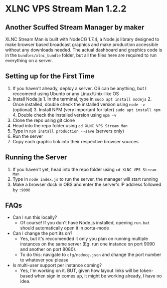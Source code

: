 # XLNC VPS Stream Man 1.2.2

## Another Scuffed Stream Manager by maker
XLNC Stream Man is built with NodeCG 1.7.4, a Node.js library designed to make browser based broadcast graphics and make production accessible without any downloads needed. 
The actual dashboard and graphics code is in the `bundles/xlnc_bundle` folder, but all the files here are required to run everything on a server.

## Setting up for the First Time

 1. If you haven't already, deploy a server. OS can be anything, but I reccomend using Ubunto or any Linux/Unix-like OS
 2. Install Node.js
		   1. In the terminal, type in `sudo apt install nodejs`
		   2. Once installed, double check the installed version using `node -v` (optional)
		   3. Install NPM (very important for later) `sudo apt install npm`
		   4. Double check the installed version using `npm -v`
3. Clone the repo using git clone 
4. Head into the repo folder using `cd XLNC VPS Stream Man`
5. Type in `npm install production --save` (servers only)
6. Run the server
7. Copy each graphic link into their respective browser sources

## Running the Server
1. If you haven't yet, head into the repo folder using `cd XLNC VPS Stream Man`
2. Type in `node index.js` to run the server, the manager will start running
3. Make a browser dock in OBS and enter the server's IP address followed by `:9090`


## FAQs
- Can I run this locally? 
	- Of course! If you don't have Node.js installed, opening `run.bat` should automatically open it in porta-mode
- Can I change the port its on? 
	- Yes, but it's reccomended it only you plan on running multiple instances on the same server  (Eg: run one instance on port 9090 and another on port 8080).
	- To do this: navigate to `cfg/nodecg.json` and change the port number to whatever you please
- Is multi-user support per instance coming?
    - Yes, I'm working on it. BUT, given how layout links will be token-based when sign in comes up, it might be working already, I have no idea.
